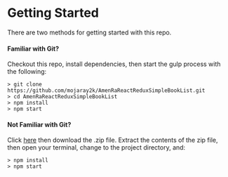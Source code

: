 # Getting Started

There are two methods for getting started with this repo.

#### Familiar with Git?
Checkout this repo, install dependencies, then start the gulp process with the following:

```
> git clone https://github.com/mojaray2k/AmenRaReactReduxSimpleBookList.git
> cd AmenRaReactReduxSimpleBookList
> npm install
> npm start
```

#### Not Familiar with Git?
Click [here](https://github.com/mojaray2k/AmenRaReactReduxSimpleBookList/archive/master.zipp) then download the .zip file.  Extract the contents of the zip file, then open your terminal, change to the project directory, and:

```
> npm install
> npm start
```

